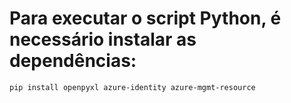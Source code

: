 # Para executar o script Python, é necessário instalar as dependências:

```
pip install openpyxl azure-identity azure-mgmt-resource
```
